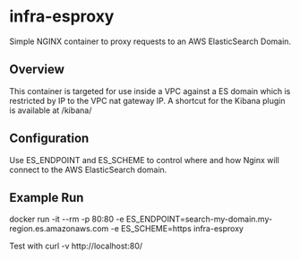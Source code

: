 # infra-esproxy
Simple NGINX container to proxy requests to an AWS ElasticSearch Domain.


## Overview
This container is targeted for use inside a VPC against a ES domain which is restricted by IP to the VPC nat gateway IP.  A shortcut for the Kibana plugin is available at /kibana/

## Configuration
Use ES_ENDPOINT and ES_SCHEME to control where and how Nginx will connect to the AWS ElasticSearch domain.

## Example Run
docker run -it --rm -p 80:80 -e ES_ENDPOINT=search-my-domain.my-region.es.amazonaws.com -e ES_SCHEME=https infra-esproxy

Test with curl -v http://localhost:80/
